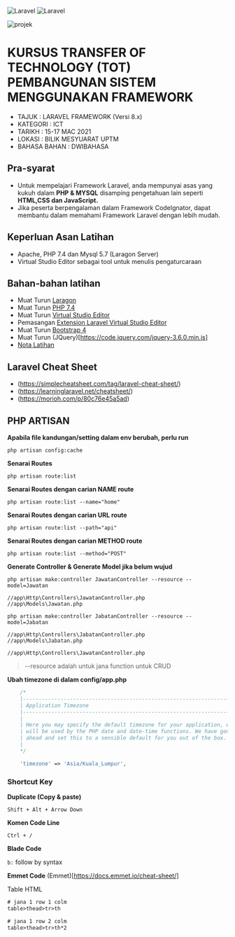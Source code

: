 ![Laravel](https://laravel.com/img/logomark.min.svg) ![Laravel](https://laravel.com/img/logotype.min.svg)

![projek](https://i.postimg.cc/15gJMpYc/laravel8.png)

# KURSUS TRANSFER OF TECHNOLOGY (TOT) PEMBANGUNAN SISTEM MENGGUNAKAN FRAMEWORK
* TAJUK : LARAVEL FRAMEWORK (Versi 8.x)
* KATEGORI : ICT
* TARIKH : 15-17 MAC 2021
* LOKASI : BILIK MESYUARAT UPTM
* BAHASA BAHAN : DWIBAHASA

## Pra-syarat
* Untuk mempelajari Framework Laravel, anda mempunyai asas yang kukuh dalam **PHP & MYSQL** disamping pengetahuan lain seperti **HTML,CSS dan JavaScript.**
* Jika peserta berpengalaman dalam Framework CodeIgnator, dapat membantu dalam memahami Framework Laravel dengan lebih mudah.

## Keperluan Asan Latihan
* Apache, PHP 7.4 dan Mysql 5.7 (Laragon Server)
* Virtual Studio Editor sebagai tool untuk menulis pengaturcaraan

## Bahan-bahan latihan
* Muat Turun [Laragon](https://sourceforge.net/projects/laragon/files/releases/4.0/laragon-full.exe)
* Muat Turun [PHP 7.4](https://windows.php.net/downloads/releases/archives/php-7.4.11-Win32-vc15-x64.zip)
* Muat Turun [Virtual Studio Editor](https://code.visualstudio.com/download)
* Pemasangan [Extension Laravel Virtual Studio Editor](https://marketplace.visualstudio.com/items?itemName=onecentlin.laravel-extension-pack)
* Muat Turun [Bootstrap 4](https://github.com/twbs/bootstrap/archive/v4.0.0.zip)
* Muat Turun (JQuery)[https://code.jquery.com/jquery-3.6.0.min.js]
* [Nota Latihan](https://github.com/mzm-dev/laravel-latihan/wiki)

## Laravel Cheat Sheet
* (https://simplecheatsheet.com/tag/laravel-cheat-sheet/)
* (https://learninglaravel.net/cheatsheet/)
* (https://morioh.com/p/80c76e45a5ad)

## PHP ARTISAN

**Apabila file kandungan/setting dalam env berubah, perlu run**

```php artisan config:cache```

**Senarai Routes**

```php artisan route:list```

**Senarai Routes dengan carian NAME route**

```php artisan route:list --name="home"```

**Senarai Routes dengan carian URL route**

```php artisan route:list --path="api"```

**Senarai Routes dengan carian METHOD route**

```php artisan route:list --method="POST"```

**Generate Controller & Generate Model jika belum wujud**

```
php artisan make:controller JawatanController --resource --model=Jawatan

//app\Http\Controllers\JawatanController.php
//app\Models\Jawatan.php

php artisan make:controller JabatanController --resource --model=Jabatan

//app\Http\Controllers\JabatanController.php
//app\Models\Jabatan.php

//app\Http\Controllers\JawatanController.php
```
> --resource adalah untuk jana function untuk CRUD

**Ubah timezone di dalam config/app.php**

```php
    /*
    |--------------------------------------------------------------------------
    | Application Timezone
    |--------------------------------------------------------------------------
    |
    | Here you may specify the default timezone for your application, which
    | will be used by the PHP date and date-time functions. We have gone
    | ahead and set this to a sensible default for you out of the box.
    |
    */

    'timezone' => 'Asia/Kuala_Lumpur',
```


### Shortcut Key

**Duplicate (Copy & paste)**

```Shift + Alt + Arrow Down```

**Komen Code Line**

```Ctrl + /```

**Blade Code**

```b:``` 
follow by syntax

**Emmet Code**
(Emmet)[https://docs.emmet.io/cheat-sheet/]

Table HTML
```html
# jana 1 row 1 colm
table>thead>tr>th

# jana 1 row 2 colm
table>thead>tr>th*2
```


